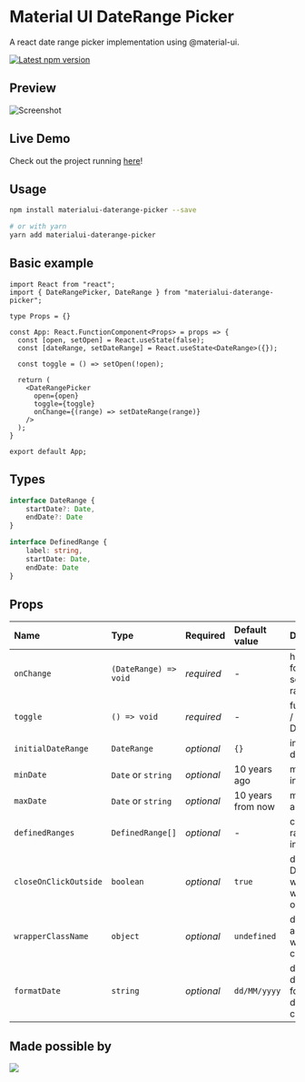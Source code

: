 # Material UI DateRange Picker

A react date range picker implementation using @material-ui.

<a href='https://www.npmjs.com/package/materialui-daterange-picker'>
    <img src='https://img.shields.io/npm/v/materialui-daterange-picker.svg' alt='Latest npm version'>
</a>

## Preview

![Screenshot](/screenshot.png?raw=true "Screenshot")

## Live Demo

Check out the project running [here](https://codesandbox.io/s/materialui-daterange-picker-2p3f1?file=/src/App.js)!

## Usage

```bash
npm install materialui-daterange-picker --save

# or with yarn
yarn add materialui-daterange-picker
```

## Basic example
```tsx
import React from "react";
import { DateRangePicker, DateRange } from "materialui-daterange-picker";

type Props = {}

const App: React.FunctionComponent<Props> = props => {
  const [open, setOpen] = React.useState(false);
  const [dateRange, setDateRange] = React.useState<DateRange>({});

  const toggle = () => setOpen(!open);

  return (
    <DateRangePicker
      open={open}
      toggle={toggle}
      onChange={(range) => setDateRange(range)}
    />
  );
}

export default App;
```

## Types
```ts
interface DateRange {
    startDate?: Date,
    endDate?: Date
}

interface DefinedRange {
    label: string,
    startDate: Date,
    endDate: Date
}
```

## Props

Name | Type | Required | Default value | Description
:--- | :--- | :--- | :--- | :---
`onChange` | `(DateRange) => void` | _required_ | - | handler function for providing selected date range
`toggle` | `() => void` | _required_ | - | function to show / hide the DateRangePicker
`initialDateRange` | `DateRange` | _optional_ | `{}` | initially selected date range
`minDate` | `Date` or `string` | _optional_ | 10 years ago | min date allowed in range
`maxDate` | `Date` or `string` | _optional_ | 10 years from now | max date allowed in range
`definedRanges` | `DefinedRange[]` | _optional_ | - | custom defined ranges to show in the list
`closeOnClickOutside` | `boolean` | _optional_ | `true` | defines if DateRangePicker will be closed when clicking outside of it
`wrapperClassName` | `object` | _optional_ | `undefined` | defines additional wrapper style classes
`formatDate` | `string` | _optional_ | `dd/MM/yyyy` | defines how the date will be formatted for display on the calendar 

## Made possible by

<a href="https://github.com/jungsoft/materialui-daterange-picker/graphs/contributors">
  <img src="https://contributors-img.web.app/image?repo=jungsoft/materialui-daterange-picker" />
</a>
